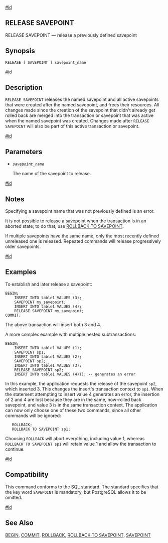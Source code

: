 [#id](#SQL-RELEASE-SAVEPOINT)

## RELEASE SAVEPOINT

RELEASE SAVEPOINT — release a previously defined savepoint

## Synopsis

```
RELEASE [ SAVEPOINT ] savepoint_name
```

[#id](#id-1.9.3.164.6)

## Description

`RELEASE SAVEPOINT` releases the named savepoint and all active savepoints that were created after the named savepoint, and frees their resources. All changes made since the creation of the savepoint that didn't already get rolled back are merged into the transaction or savepoint that was active when the named savepoint was created. Changes made after `RELEASE SAVEPOINT` will also be part of this active transaction or savepoint.

[#id](#id-1.9.3.164.7)

## Parameters

* *`savepoint_name`*

  The name of the savepoint to release.

[#id](#id-1.9.3.164.8)

## Notes

Specifying a savepoint name that was not previously defined is an error.

It is not possible to release a savepoint when the transaction is in an aborted state; to do that, use [ROLLBACK TO SAVEPOINT](sql-rollback-to).

If multiple savepoints have the same name, only the most recently defined unreleased one is released. Repeated commands will release progressively older savepoints.

[#id](#id-1.9.3.164.9)

## Examples

To establish and later release a savepoint:

```
BEGIN;
    INSERT INTO table1 VALUES (3);
    SAVEPOINT my_savepoint;
    INSERT INTO table1 VALUES (4);
    RELEASE SAVEPOINT my_savepoint;
COMMIT;
```

The above transaction will insert both 3 and 4.

A more complex example with multiple nested subtransactions:

```
BEGIN;
    INSERT INTO table1 VALUES (1);
    SAVEPOINT sp1;
    INSERT INTO table1 VALUES (2);
    SAVEPOINT sp2;
    INSERT INTO table1 VALUES (3);
    RELEASE SAVEPOINT sp2;
    INSERT INTO table1 VALUES (4))); -- generates an error
```

In this example, the application requests the release of the savepoint `sp2`, which inserted 3. This changes the insert's transaction context to `sp1`. When the statement attempting to insert value 4 generates an error, the insertion of 2 and 4 are lost because they are in the same, now-rolled back savepoint, and value 3 is in the same transaction context. The application can now only choose one of these two commands, since all other commands will be ignored:

```
   ROLLBACK;
   ROLLBACK TO SAVEPOINT sp1;
```

Choosing `ROLLBACK` will abort everything, including value 1, whereas `ROLLBACK TO SAVEPOINT sp1` will retain value 1 and allow the transaction to continue.

[#id](#id-1.9.3.164.10)

## Compatibility

This command conforms to the SQL standard. The standard specifies that the key word `SAVEPOINT` is mandatory, but PostgreSQL allows it to be omitted.

[#id](#id-1.9.3.164.11)

## See Also

[BEGIN](sql-begin), [COMMIT](sql-commit), [ROLLBACK](sql-rollback), [ROLLBACK TO SAVEPOINT](sql-rollback-to), [SAVEPOINT](sql-savepoint)
